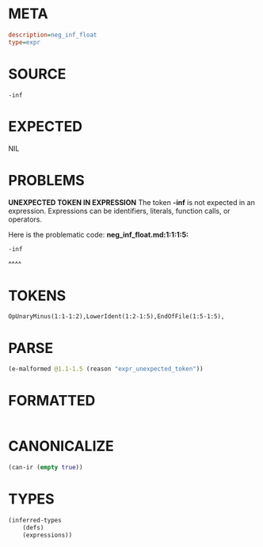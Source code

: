 # META
~~~ini
description=neg_inf_float
type=expr
~~~
# SOURCE
~~~roc
-inf
~~~
# EXPECTED
NIL
# PROBLEMS
**UNEXPECTED TOKEN IN EXPRESSION**
The token **-inf** is not expected in an expression.
Expressions can be identifiers, literals, function calls, or operators.

Here is the problematic code:
**neg_inf_float.md:1:1:1:5:**
```roc
-inf
```
^^^^


# TOKENS
~~~zig
OpUnaryMinus(1:1-1:2),LowerIdent(1:2-1:5),EndOfFile(1:5-1:5),
~~~
# PARSE
~~~clojure
(e-malformed @1.1-1.5 (reason "expr_unexpected_token"))
~~~
# FORMATTED
~~~roc

~~~
# CANONICALIZE
~~~clojure
(can-ir (empty true))
~~~
# TYPES
~~~clojure
(inferred-types
	(defs)
	(expressions))
~~~
